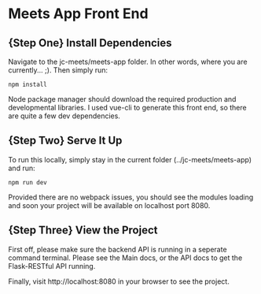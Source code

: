 # Meets App Front End

## {Step One} Install Dependencies

Navigate to the jc-meets/meets-app folder. In other words, where you are currently... ;).
Then simply run:

```
npm install
```

Node package manager should download the required production and developmental libraries. I used vue-cli to generate this front end, so there are quite a few dev dependencies.

## {Step Two} Serve It Up

To run this locally, simply stay in the current folder (../jc-meets/meets-app) and run:

```
npm run dev
```

Provided there are no webpack issues, you should see the modules loading and soon your project will be available on localhost port 8080.

## {Step Three} View the Project

First off, please make sure the backend API is running in a seperate command terminal. Please see the Main docs, or the API docs to get the Flask-RESTful API running.

Finally, visit http://localhost:8080 in your browser to see the project.
